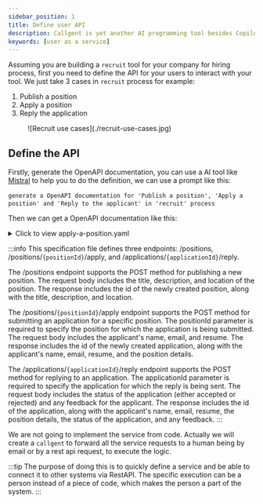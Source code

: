 ```yaml
---
sidebar_position: 1
title: Define user API
description: Callgent is yet another AI programming tool besides Copilot, UI generator, and bug fixer, etc.
keywords: [user as a service]
---
```


Assuming you are building a `recruit` tool for your company for hiring process, first you need to define the API for your users to interact with your tool. We just take 3 cases in `recruit` process for example: 
1. Publish a position
2. Apply a position
3. Reply the application

<figure>
![Recruit use cases](./recruit-use-cases.jpg)
</figure>

## Define the API

Firstly, generate the OpenAPI documentation, you can use a AI tool like [Mistral](https://chat.mistral.ai) to help you to do the definition, we can use a prompt like this:
```text
generate a OpenAPI documentation for 'Publish a position', 'Apply a position' and 'Reply to the applicant' in 'recruit' process
```

Then we can get a OpenAPI documentation like this:
<details>
<summary>Click to view apply-a-position.yaml</summary>

```yaml {3-5}
openapi: 3.0.0
info:
  title: Recruitment API
  version: 1.0.0
paths:
  /positions:
    post:
      summary: Publish a position
      requestBody:
        content:
          application/json:
            schema:
              type: object
              properties:
                title:
                  type: string
                description:
                  type: string
                location:
                  type: string
      responses:
        '201':
          description: Created
          content:
            application/json:
              schema:
                type: object
                properties:
                  id:
                    type: integer
                  title:
                    type: string
                  description:
                    type: string
                  location:
                    type: string
  /positions/{positionId}/apply:
    post:
      summary: Apply for a position
      parameters:
        - name: positionId
          in: path
          required: true
          schema:
            type: integer
      requestBody:
        content:
          application/json:
            schema:
              type: object
              properties:
                name:
                  type: string
                email:
                  type: string
                resume:
                  type: string
                  format: binary
      responses:
        '201':
          description: Created
          content:
            application/json:
              schema:
                type: object
                properties:
                  id:
                    type: integer
                  name:
                    type: string
                  email:
                    type: string
                  resume:
                    type: string
                    format: binary
                  position:
                    type: object
                    properties:
                      id:
                        type: integer
                      title:
                        type: string
                      description:
                        type: string
                      location:
                        type: string
  /applications/{applicationId}/reply:
    post:
      summary: Reply to an application
      parameters:
        - name: applicationId
          in: path
          required: true
          schema:
            type: integer
      requestBody:
        content:
          application/json:
            schema:
              type: object
              properties:
                status:
                  type: string
                  enum:
                    - accepted
                    - rejected
                feedback:
                  type: string
      responses:
        '200':
          description: OK
          content:
            application/json:
              schema:
                type: object
                properties:
                  id:
                    type: integer
                  name:
                    type: string
                  email:
                    type: string
                  resume:
                    type: string
                    format: binary
                  position:
                    type: object
                    properties:
                      id:
                        type: integer
                      title:
                        type: string
                      description:
                        type: string
                      location:
                        type: string
                  status:
                    type: string
                    enum:
                      - accepted
                      - rejected
                  feedback:
                    type: string
```
</details>

:::info
This specification file defines three endpoints: /positions, /positions/```{positionId}```/apply, and /applications/```{applicationId}```/reply.

The /positions endpoint supports the POST method for publishing a new position. The request body includes the title, description, and location of the position. The response includes the id of the newly created position, along with the title, description, and location.

The /positions/```{positionId}```/apply endpoint supports the POST method for submitting an application for a specific position. The positionId parameter is required to specify the position for which the application is being submitted. The request body includes the applicant's name, email, and resume. The response includes the id of the newly created application, along with the applicant's name, email, resume, and the position details.

The /applications/```{applicationId}```/reply endpoint supports the POST method for replying to an application. The applicationId parameter is required to specify the application for which the reply is being sent. The request body includes the status of the application (either accepted or rejected) and any feedback for the applicant. The response includes the id of the application, along with the applicant's name, email, resume, the position details, the status of the application, and any feedback.
:::

We are not going to implement the service from code. Actually we will create a `callgent` to forward all the service requests to a human being by email or by a rest api request, to execute the logic.

:::tip
The purpose of doing this is to quickly define a service and be able to connect it to other systems via RestAPI. The specific execution can be a person instead of a piece of code, which makes the person a part of the system.
:::

